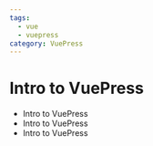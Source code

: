 ```yaml
---
tags: 
  - vue
  - vuepress
category: VuePress
---
```


# Intro to VuePress

- Intro to VuePress
- Intro to VuePress
- Intro to VuePress

